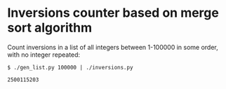 # Inversions counter based on merge sort algorithm 

Count inversions in a list of all integers between 1-100000 in some order, 
with no integer repeated:

    $ ./gen_list.py 100000 | ./inversions.py
    
    2500115203
